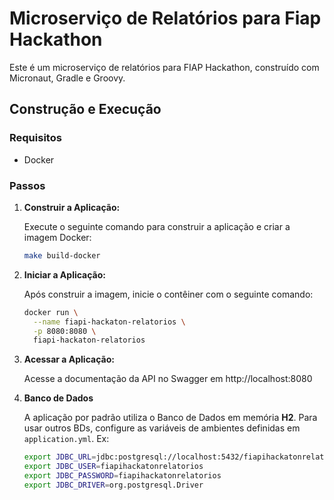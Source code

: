 # Microserviço de Relatórios para Fiap Hackathon

Este é um microserviço de relatórios para FIAP Hackathon, construído com Micronaut, Gradle e Groovy.

## Construção e Execução

### Requisitos

- Docker

### Passos

1. **Construir a Aplicação:**

   Execute o seguinte comando para construir a aplicação e criar a imagem Docker:

   ```bash
   make build-docker

2. **Iniciar a Aplicação:**

    Após construir a imagem, inicie o contêiner com o seguinte comando:

    ```bash
   docker run \
      --name fiapi-hackaton-relatorios \
      -p 8080:8080 \
      fiapi-hackaton-relatorios

3. **Acessar a Aplicação:**

    Acesse a documentação da API no Swagger em http://localhost:8080


4. **Banco de Dados**

   A aplicação por padrão utiliza o Banco de Dados em memória **H2**. Para usar outros BDs, configure as variáveis de ambientes definidas em `application.yml`. Ex:

   ```bash
   export JDBC_URL=jdbc:postgresql://localhost:5432/fiapihackatonrelatorios
   export JDBC_USER=fiapihackatonrelatorios
   export JDBC_PASSWORD=fiapihackatonrelatorios
   export JDBC_DRIVER=org.postgresql.Driver
